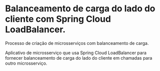 # Balanceamento de carga do lado do cliente com Spring Cloud LoadBalancer.

Processo de criação de microsserviços com balanceamento de carga.

Aplicativo de microsserviço que usa Spring Cloud LoadBalancer para fornecer balanceamento de carga do lado do cliente em chamadas para outro microsserviço.
